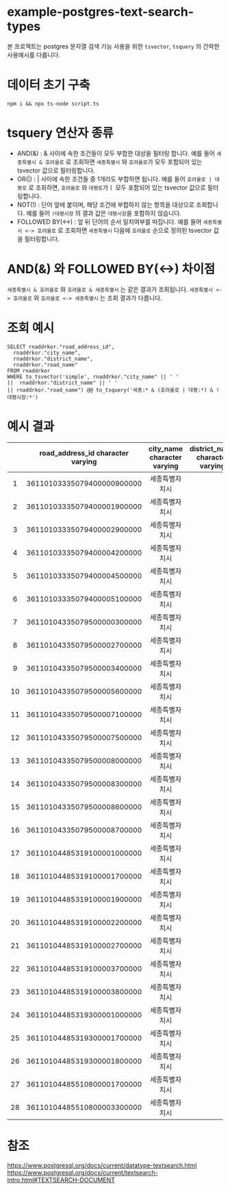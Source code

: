 # example-postgres-text-search-types

본 프로젝트는 postgres 문자열 검색 기능 사용을 위한 `tsvector`, `tsquery` 의 간략한 사용예시를 다룹니다.

# 데이터 초기 구축

```
npm i && npx ts-node script.ts
```

# tsquery 연산자 종류

- AND(&) : & 사이에 속한 조건들이 모두 부합한 대상을 필터링 합니다. 예를 들어 `세종특별시 & 호려울로` 로 조회하면 `세종특별시` 와 `호려울로`가 모두 포함되어 있는 tsvector 값으로 필터링합니다.
- OR(|) : | 사이에 속한 조건들 중 1개라도 부합하면 됩니다. 예를 들어 `호려울로 | 대평로` 로 조회하면, `호려울로` 와 `대평로`가ㅣ 모두 포함되어 있는 tsvector 값으로 필터링합니다.
- NOT(!) : 단어 앞에 붙이며, 해당 조건에 부합하지 않는 항목을 대상으로 조회합니다. 예를 들어 `!대평시장` 의 결과 값은 `대평시장`을 포함하지 않습니다.
- FOLLOWED BY(<->) : 앞 뒤 단어의 순서 일치여부를 따집니다. 예를 들어 `세종특별시 <-> 호려울로` 로 조회하면 `세종특별시` 다음에 `호려울로` 순으로 정의된 tsvector 값을 필터링합니다.

# AND(&) 와 FOLLOWED BY(<->) 차이점

`세종특별시 & 호려울로` 와 `호려울로 & 세종특별시` 는 같은 결과가 조회됩니다.
`세종특별시 <-> 호려울로` 와 `호려울로 <-> 세종특별시` 는 조회 결과가 다릅니다.

# 조회 예시

```
SELECT rnaddrkor."road_address_id", 
  rnaddrkor."city_name", 
  rnaddrkor."district_name", 
  rnaddrkor."road_name"
FROM rnaddrkor
WHERE to_tsvector('simple', rnaddrkor."city_name" || ' ' 
||  rnaddrkor."district_name" || ' ' 
|| rnaddrkor."road_name") @@ to_tsquery('세종:* & (호려울로 | 대평:*) & !대평시장:*')
```

# 예시 결과

|    | road_address_id character varying | city_name character varying | district_name character varying | road_name character varying |
|:--:|:---------------------------------:|:---------------------------:|:-------------------------------:|:---------------------------:|
|  1 | 36110103335079400000900000        | 세종특별자치시              |                                 | 호려울로                    |
|  2 | 36110103335079400001900000        | 세종특별자치시              |                                 | 호려울로                    |
|  3 | 36110103335079400002900000        | 세종특별자치시              |                                 | 호려울로                    |
|  4 | 36110103335079400004200000        | 세종특별자치시              |                                 | 호려울로                    |
|  5 | 36110103335079400004500000        | 세종특별자치시              |                                 | 호려울로                    |
|  6 | 36110103335079400005100000        | 세종특별자치시              |                                 | 호려울로                    |
|  7 | 36110104335079500000300000        | 세종특별자치시              |                                 | 대평로                      |
|  8 | 36110104335079500002700000        | 세종특별자치시              |                                 | 대평로                      |
|  9 | 36110104335079500003400000        | 세종특별자치시              |                                 | 대평로                      |
| 10 | 36110104335079500005600000        | 세종특별자치시              |                                 | 대평로                      |
| 11 | 36110104335079500007100000        | 세종특별자치시              |                                 | 대평로                      |
| 12 | 36110104335079500007500000        | 세종특별자치시              |                                 | 대평로                      |
| 13 | 36110104335079500008000000        | 세종특별자치시              |                                 | 대평로                      |
| 14 | 36110104335079500008300000        | 세종특별자치시              |                                 | 대평로                      |
| 15 | 36110104335079500008600000        | 세종특별자치시              |                                 | 대평로                      |
| 16 | 36110104335079500008700000        | 세종특별자치시              |                                 | 대평로                      |
| 17 | 36110104485319100001000000        | 세종특별자치시              |                                 | 대평1길                     |
| 18 | 36110104485319100001700000        | 세종특별자치시              |                                 | 대평1길                     |
| 19 | 36110104485319100001900000        | 세종특별자치시              |                                 | 대평1길                     |
| 20 | 36110104485319100002200000        | 세종특별자치시              |                                 | 대평1길                     |
| 21 | 36110104485319100002700000        | 세종특별자치시              |                                 | 대평1길                     |
| 22 | 36110104485319100003700000        | 세종특별자치시              |                                 | 대평1길                     |
| 23 | 36110104485319100003800000        | 세종특별자치시              |                                 | 대평1길                     |
| 24 | 36110104485319300001000000        | 세종특별자치시              |                                 | 대평3길                     |
| 25 | 36110104485319300001700000        | 세종특별자치시              |                                 | 대평3길                     |
| 26 | 36110104485319300001800000        | 세종특별자치시              |                                 | 대평3길                     |
| 27 | 36110104485510800001700000        | 세종특별자치시              |                                 | 대평4길                     |
| 28 | 36110104485510800003300000        | 세종특별자치시              |                                 | 대평4길                     |


# 참조

https://www.postgresql.org/docs/current/datatype-textsearch.html
https://www.postgresql.org/docs/current/textsearch-intro.html#TEXTSEARCH-DOCUMENT